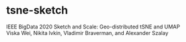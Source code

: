 # tsne-sketch
IEEE BigData 2020 Sketch and Scale: Geo-distributed tSNE and UMAP
Viska Wei, Nikita Ivkin, Vladimir Braverman, and Alexander Szalay
